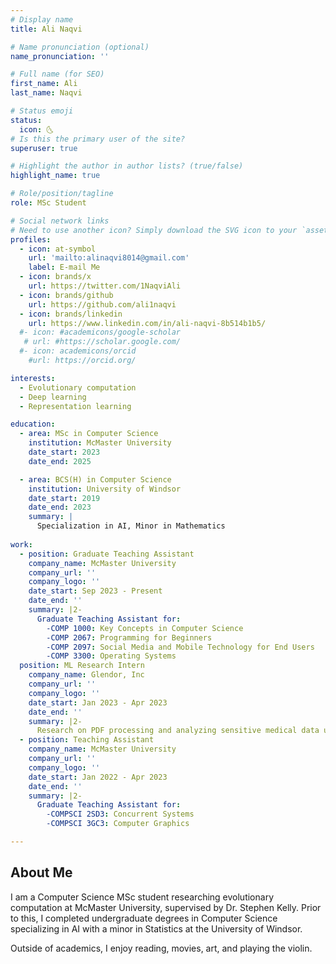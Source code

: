 ```yaml
---
# Display name
title: Ali Naqvi

# Name pronunciation (optional)
name_pronunciation: ''

# Full name (for SEO)
first_name: Ali
last_name: Naqvi

# Status emoji
status:
  icon: 🌜
# Is this the primary user of the site?
superuser: true

# Highlight the author in author lists? (true/false)
highlight_name: true

# Role/position/tagline
role: MSc Student

# Social network links
# Need to use another icon? Simply download the SVG icon to your `assets/media/icons/` folder.
profiles:
  - icon: at-symbol
    url: 'mailto:alinaqvi8014@gmail.com'
    label: E-mail Me
  - icon: brands/x
    url: https://twitter.com/1NaqviAli
  - icon: brands/github
    url: https://github.com/ali1naqvi
  - icon: brands/linkedin
    url: https://www.linkedin.com/in/ali-naqvi-8b514b1b5/
  #- icon: #academicons/google-scholar
   # url: #https://scholar.google.com/
  #- icon: academicons/orcid
    #url: https://orcid.org/

interests:
  - Evolutionary computation
  - Deep learning
  - Representation learning

education:
  - area: MSc in Computer Science
    institution: McMaster University
    date_start: 2023
    date_end: 2025

  - area: BCS(H) in Computer Science
    institution: University of Windsor
    date_start: 2019
    date_end: 2023
    summary: |
      Specialization in AI, Minor in Mathematics
      
work:
  - position: Graduate Teaching Assistant
    company_name: McMaster University
    company_url: ''
    company_logo: ''
    date_start: Sep 2023 - Present
    date_end: ''
    summary: |2-
      Graduate Teaching Assistant for:
        -COMP 1000: Key Concepts in Computer Science
        -COMP 2067: Programming for Beginners
        -COMP 2097: Social Media and Mobile Technology for End Users
        -COMP 3300: Operating Systems
  position: ML Research Intern
    company_name: Glendor, Inc
    company_url: ''
    company_logo: ''
    date_start: Jan 2023 - Apr 2023
    date_end: ''
    summary: |2-
      Research on PDF processing and analyzing sensitive medical data using various techniques (NLP).
  - position: Teaching Assistant
    company_name: McMaster University
    company_url: ''
    company_logo: ''
    date_start: Jan 2022 - Apr 2023
    date_end: ''
    summary: |2-
      Graduate Teaching Assistant for:
        -COMPSCI 2SD3: Concurrent Systems
        -COMPSCI 3GC3: Computer Graphics

---
```


## About Me
I am a Computer Science MSc student researching evolutionary computation at McMaster University, supervised by Dr. Stephen Kelly. Prior to this, I completed undergraduate degrees in Computer Science specializing in AI with a minor in Statistics at the University of Windsor.

Outside of academics, I enjoy reading, movies, art, and playing the violin.